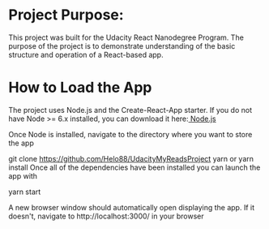# Project Purpose:
This project was built for the Udacity React Nanodegree Program. The purpose of the project is to demonstrate understanding of the basic structure and operation of a React-based app.

# How to Load the App

The project uses Node.js and the Create-React-App starter. If you do not have Node >= 6.x installed, you can download it here:<a href="https://nodejs.org/en/download/"> Node.js </a>

Once Node is installed, navigate to the directory where you want to store the app

git clone https://github.com/Helo88/UdacityMyReadsProject
yarn or yarn install
Once all of the dependencies have been installed you can launch the app with

yarn start

A new browser window should automatically open displaying the app. If it doesn't, navigate to http://localhost:3000/ in your browser

